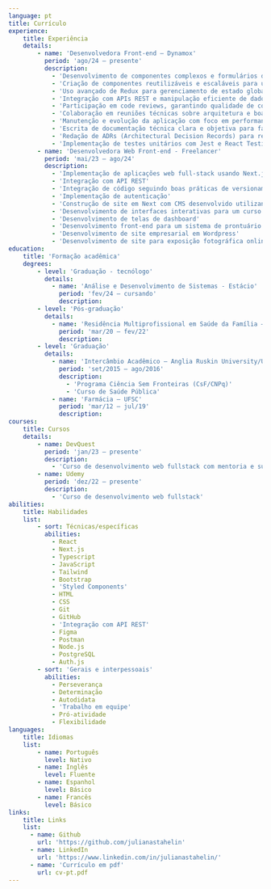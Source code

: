 ```yaml
---
language: pt
title: Currículo
experience: 
    title: Experiência
    details:
        - name: 'Desenvolvedora Front-end – Dynamox'
          period: 'ago/24 – presente'
          description:
            - 'Desenvolvimento de componentes complexos e formulários dinâmicos com validações usando React e TypeScript'
            - 'Criação de componentes reutilizáveis e escaláveis para uso por outras equipes de desenvolvimento'
            - 'Uso avançado de Redux para gerenciamento de estado global'
            - 'Integração com APIs REST e manipulação eficiente de dados assíncronos'
            - 'Participação em code reviews, garantindo qualidade de código, legibilidade e performance'
            - 'Colaboração em reuniões técnicas sobre arquitetura e boas práticas de front-end'
            - 'Manutenção e evolução da aplicação com foco em performance e aderência ao design system'
            - 'Escrita de documentação técnica clara e objetiva para facilitar o uso e manutenção do código'
            - 'Redação de ADRs (Architectural Decision Records) para registrar decisões técnicas importantes'
            - 'Implementação de testes unitários com Jest e React Testing Library'
        - name: 'Desenvolvedora Web Front-end - Freelancer'
          period: 'mai/23 – ago/24'
          description:
            - 'Implementação de aplicações web full-stack usando Next.js, Typescript, Tailwind, Redux e Framer-motion'
            - 'Integração com API REST'
            - 'Integração de código seguindo boas práticas de versionamento e Git feature branch workflow'
            - 'Implementação de autenticação'
            - 'Construção de site em Next com CMS desenvolvido utilizando a API do Notion'
            - 'Desenvolvimento de interfaces interativas para um curso online da UNA-SUS'
            - 'Desenvolvimento de telas de dashboard'
            - 'Desenvolvimento front-end para um sistema de prontuário eletrônico'
            - 'Desenvolvimento de site empresarial em Wordpress'
            - 'Desenvolvimento de site para exposição fotográfica online com recursos de acessibilidade'
education:
    title: 'Formação acadêmica'
    degrees:
        - level: 'Graduação - tecnólogo'
          details:
            - name: 'Análise e Desenvolvimento de Sistemas - Estácio'
              period: 'fev/24 – cursando'
              description: 
        - level: 'Pós-graduação'
          details:
            - name: 'Residência Multiprofissional em Saúde da Família – UFSC'
              period: 'mar/20 – fev/22'
              description: 
        - level: 'Graduação'
          details:
            - name: 'Intercâmbio Acadêmico – Anglia Ruskin University/UK'
              period: 'set/2015 – ago/2016'
              description:
                - 'Programa Ciência Sem Fronteiras (CsF/CNPq)'
                - 'Curso de Saúde Pública'
            - name: 'Farmácia – UFSC'
              period: 'mar/12 – jul/19'
              description: 
courses:
    title: Cursos
    details:
        - name: DevQuest
          period: 'jan/23 – presente'
          description: 
            - 'Curso de desenvolvimento web fullstack com mentoria e suporte'
        - name: Udemy
          period: 'dez/22 – presente'
          description:
            - 'Curso de desenvolvimento web fullstack'
abilities: 
    title: Habilidades 
    list:          
        - sort: Técnicas/específicas 
          abilities:
            - React
            - Next.js
            - Typescript
            - JavaScript
            - Tailwind
            - Bootstrap
            - 'Styled Components'
            - HTML
            - CSS
            - Git
            - GitHub
            - 'Integração com API REST'
            - Figma
            - Postman
            - Node.js
            - PostgreSQL
            - Auth.js
        - sort: 'Gerais e interpessoais'
          abilities: 
            - Perseverança
            - Determinação
            - Autodidata
            - 'Trabalho em equipe' 
            - Pró-atividade
            - Flexibilidade
languages:
    title: Idiomas
    list: 
        - name: Português 
          level: Nativo
        - name: Inglês 
          level: Fluente
        - name: Espanhol
          level: Básico
        - name: Francês
          level: Básico
links: 
    title: Links
    list: 
      - name: Github
        url: 'https://github.com/julianastahelin'
      - name: LinkedIn
        url: 'https://www.linkedin.com/in/julianastahelin/'
      - name: 'Currículo em pdf'
        url: cv-pt.pdf
---
```

